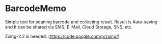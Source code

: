 BarcodeMemo
===========

Simple tool for scaning barcode and collecting result.
Result is Auto-saving and It can be shared via SMS, E-Mail, Cloud Storage, SNS, etc.

Zxing-2.2 is needed.
(https://code.google.com/p/zxing/)
